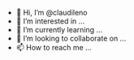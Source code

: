 - 👋 Hi, I’m @claudileno
- 👀 I’m interested in ...
- 🌱 I’m currently learning ...
- 💞️ I’m looking to collaborate on ...
- 📫 How to reach me ...

<!---
claudileno/claudileno is a ✨ special ✨ repository because its `README.md` (this file) appears on your GitHub profile.
You can click the Preview link to take a look at your changes.
--->
